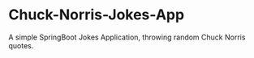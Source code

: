 # Chuck-Norris-Jokes-App
A simple SpringBoot Jokes Application, throwing random Chuck Norris quotes.
